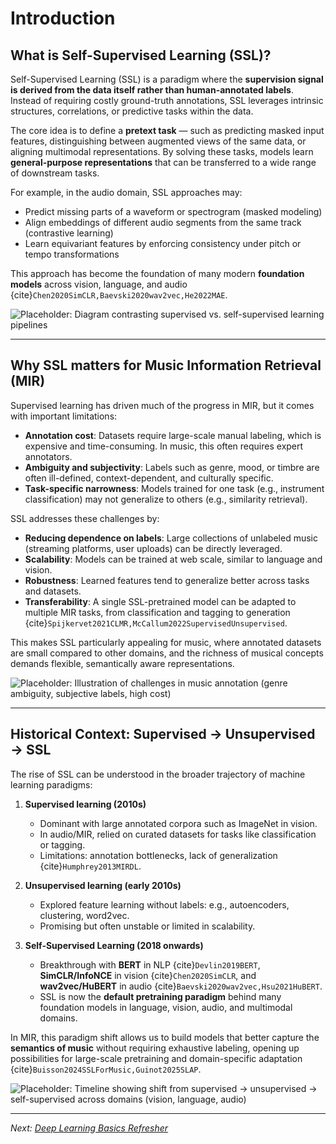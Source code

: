 # Introduction

## What is Self-Supervised Learning (SSL)?

Self-Supervised Learning (SSL) is a paradigm where the **supervision signal is derived from the data itself rather than human-annotated labels**.  
Instead of requiring costly ground-truth annotations, SSL leverages intrinsic structures, correlations, or predictive tasks within the data.  

The core idea is to define a **pretext task** — such as predicting masked input features, distinguishing between augmented views of the same data, or aligning multimodal representations. By solving these tasks, models learn **general-purpose representations** that can be transferred to a wide range of downstream tasks.  

For example, in the audio domain, SSL approaches may:  
- Predict missing parts of a waveform or spectrogram (masked modeling)  
- Align embeddings of different audio segments from the same track (contrastive learning)  
- Learn equivariant features by enforcing consistency under pitch or tempo transformations  

This approach has become the foundation of many modern **foundation models** across vision, language, and audio {cite}`Chen2020SimCLR,Baevski2020wav2vec,He2022MAE`.

![Placeholder: Diagram contrasting supervised vs. self-supervised learning pipelines](path/to/placeholder_supervised_vs_ssl.png)

---

## Why SSL matters for Music Information Retrieval (MIR)

Supervised learning has driven much of the progress in MIR, but it comes with important limitations:  
- **Annotation cost**: Datasets require large-scale manual labeling, which is expensive and time-consuming. In music, this often requires expert annotators.  
- **Ambiguity and subjectivity**: Labels such as genre, mood, or timbre are often ill-defined, context-dependent, and culturally specific.  
- **Task-specific narrowness**: Models trained for one task (e.g., instrument classification) may not generalize to others (e.g., similarity retrieval).  

SSL addresses these challenges by:  
- **Reducing dependence on labels**: Large collections of unlabeled music (streaming platforms, user uploads) can be directly leveraged.  
- **Scalability**: Models can be trained at web scale, similar to language and vision.  
- **Robustness**: Learned features tend to generalize better across tasks and datasets.  
- **Transferability**: A single SSL-pretrained model can be adapted to multiple MIR tasks, from classification and tagging to generation {cite}`Spijkervet2021CLMR,McCallum2022SupervisedUnsupervised`.  

This makes SSL particularly appealing for music, where annotated datasets are small compared to other domains, and the richness of musical concepts demands flexible, semantically aware representations.

![Placeholder: Illustration of challenges in music annotation (genre ambiguity, subjective labels, high cost)](path/to/placeholder_labeling_challenges.png)

---

## Historical Context: Supervised → Unsupervised → SSL

The rise of SSL can be understood in the broader trajectory of machine learning paradigms:

1. **Supervised learning (2010s)**  
   - Dominant with large annotated corpora such as ImageNet in vision.  
   - In audio/MIR, relied on curated datasets for tasks like classification or tagging.  
   - Limitations: annotation bottlenecks, lack of generalization {cite}`Humphrey2013MIRDL`.

2. **Unsupervised learning (early 2010s)**  
   - Explored feature learning without labels: e.g., autoencoders, clustering, word2vec.  
   - Promising but often unstable or limited in scalability.  

3. **Self-Supervised Learning (2018 onwards)**  
   - Breakthrough with **BERT** in NLP {cite}`Devlin2019BERT`, **SimCLR/InfoNCE** in vision {cite}`Chen2020SimCLR`, and **wav2vec/HuBERT** in audio {cite}`Baevski2020wav2vec,Hsu2021HuBERT`.  
   - SSL is now the **default pretraining paradigm** behind many foundation models in language, vision, audio, and multimodal domains.  

In MIR, this paradigm shift allows us to build models that better capture the **semantics of music** without requiring exhaustive labeling, opening up possibilities for large-scale pretraining and domain-specific adaptation {cite}`Buisson2024SSLForMusic,Guinot2025SLAP`.

![Placeholder: Timeline showing shift from supervised → unsupervised → self-supervised across domains (vision, language, audio)](path/to/placeholder_learning_timeline.png)

---

*Next: [Deep Learning Basics Refresher](deep_learning_basics.md)*
